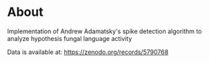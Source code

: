 # About 
Implementation of Andrew Adamatsky's spike detection algorithm to analyze hypothesis fungal language activity 

Data is available at: https://zenodo.org/records/5790768
